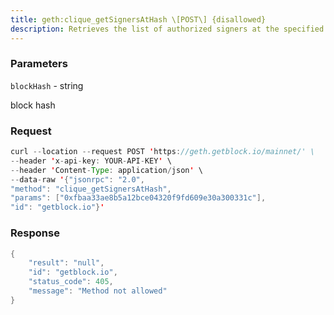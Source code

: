 ```yaml
---
title: geth:clique_getSignersAtHash \[POST\] {disallowed}
description: Retrieves the list of authorized signers at the specified block hash.
---
```


### Parameters


`blockHash` - string

block hash

### Request

``` java
curl --location --request POST 'https://geth.getblock.io/mainnet/' \
--header 'x-api-key: YOUR-API-KEY' \
--header 'Content-Type: application/json' \
--data-raw '{"jsonrpc": "2.0",
"method": "clique_getSignersAtHash",
"params": ["0xfbaa33ae8b5a12bce04320f9fd609e30a300331c"],
"id": "getblock.io"}'
```

###  Response

``` java
{
    "result": "null",
    "id": "getblock.io",
    "status_code": 405,
    "message": "Method not allowed"
}
```

